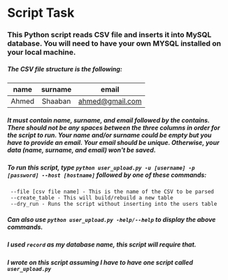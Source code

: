 # Script Task
### This Python script reads CSV file and inserts it into MySQL database. You will need to have your own MYSQL installed on your local machine.

##### The CSV file structure is the following:

| name  | surname | email |
| :------:|:-------:| :-----:|
| Ahmed | Shaaban | ahmed@gmail.com |

##### It must contain name, surname, and email followed by the contains. There should not be any spaces between the three columns in order for the script to run. Your name and/or surname could be empty but you have to provide an email. Your email should be unique. Otherwise, your data (name, surname, and email) won't be saved.

##### To run this script, type `python user_upload.py -u [username] -p [password] --host [hostname]` followed by one of these commands:

     --file [csv file name] - This is the name of the CSV to be parsed
     --create_table - This will build/rebuild a new table
     --dry_run - Runs the script without inserting into the users table

##### Can also use `python user_upload.py -help/--help` to display the above commands.

##### I used `record` as my database name, this script will require that.

##### I wrote on this script assuming I have to have one script called `user_upload.py`
